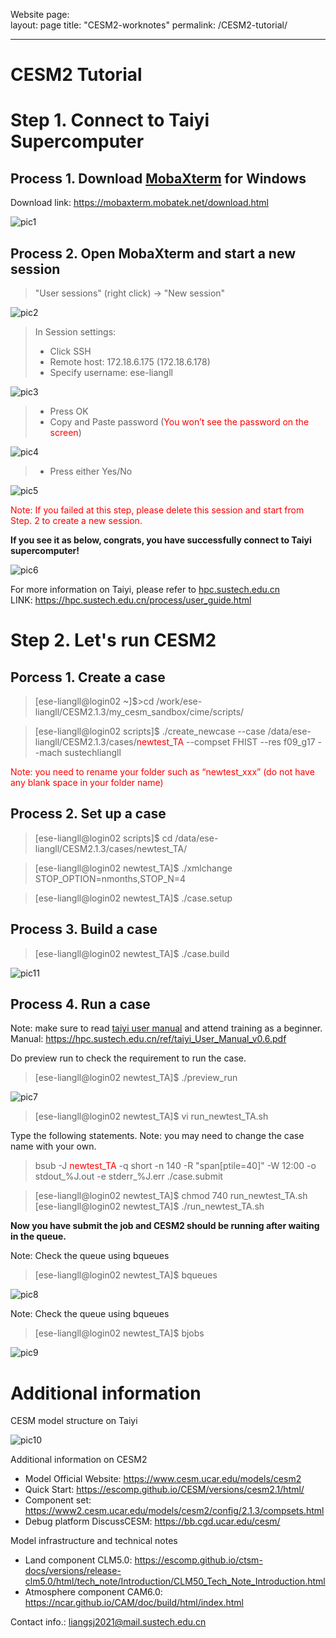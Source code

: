 Website page:  
layout: page
title: "CESM2-worknotes"
permalink: /CESM2-tutorial/

-----------------
CESM2 Tutorial
==========

# Step 1. Connect to Taiyi Supercomputer
## Process 1. Download [MobaXterm](https://mobaxterm.mobatek.net/download.html) for Windows
Download link: https://mobaxterm.mobatek.net/download.html

![pic1](./pics/tutorial_1.png)

## Process 2. Open MobaXterm and start a new session

> "User sessions" (right click) -> "New session"

![pic2](./pics/tutorial_2.png)

> In Session settings:
> - Click SSH  
> - Remote host: 172.18.6.175 (172.18.6.178)  
> - Specify username: ese-liangll

![pic3](./pics/tutorial_3.png)

> - Press OK  
> - Copy and Paste password (<font color="red">You won’t see the password on the screen</font>)

![pic4](./pics/tutorial_4.png)

>- Press either Yes/No

![pic5](./pics/tutorial_5.png)

<font color="red">Note: If you failed at this step, please delete this session and start from Step. 2 to create a new session.</font>

**If you see it as below, congrats, you have successfully connect to Taiyi supercomputer!**

![pic6](./pics/tutorial_6.png)

For more information on Taiyi, please refer to [hpc.sustech.edu.cn](https://hpc.sustech.edu.cn/process/user_guide.html)  
LINK: https://hpc.sustech.edu.cn/process/user_guide.html

# Step 2. Let's run CESM2
## Porcess 1. Create a case

>\[ese-liangll@login02 ~]$>cd /work/ese-liangll/CESM2.1.3/my_cesm_sandbox/cime/scripts/

>\[ese-liangll@login02 scripts]$ ./create_newcase --case /data/ese-liangll/CESM2.1.3/cases/<font color="red">newtest_TA</font> --compset FHIST --res f09_g17 --mach sustechliangll

<font color="red">Note: you need to rename your folder such as “newtest_xxx” (do not have any blank space in your folder name)</font>

## Process 2. Set up a case
>\[ese-liangll@login02 scripts]$ cd /data/ese-liangll/CESM2.1.3/cases/newtest_TA/

>\[ese-liangll@login02 newtest_TA]$ ./xmlchange STOP_OPTION=nmonths,STOP_N=4

>\[ese-liangll@login02 newtest_TA]$ ./case.setup

## Process 3. Build a case
>\[ese-liangll@login02 newtest_TA]$ ./case.build

![pic11](./pics/tutorial_11.png)

## Process 4. Run a case
Note: make sure to read [taiyi user manual]( https://hpc.sustech.edu.cn/ref/taiyi_User_Manual_v0.6.pdf) and attend training as a beginner.  
Manual:  https://hpc.sustech.edu.cn/ref/taiyi_User_Manual_v0.6.pdf

Do preview run to check the requirement to run the case.
>\[ese-liangll@login02 newtest_TA]$ ./preview_run

![pic7](./pics/tutorial_7.png)

>\[ese-liangll@login02 newtest_TA]$ vi run_newtest_TA.sh

Type the following statements. Note: you may need to change the case name with your own.

>bsub -J <font color="red">newtest_TA</font> -q short -n 140 -R "span[ptile=40]" -W 12:00 -o stdout_%J.out -e stderr_%J.err ./case.submit

>\[ese-liangll@login02 newtest_TA]$ chmod 740 run_newtest_TA.sh
>\[ese-liangll@login02 newtest_TA]$ ./run_newtest_TA.sh

**Now you have submit the job and CESM2 should be running after waiting in the queue.**

Note: Check the queue using bqueues
>\[ese-liangll@login02 newtest_TA]$ bqueues

![pic8](./pics/tutorial_8.png)


Note: Check the queue using bqueues
>\[ese-liangll@login02 newtest_TA]$ bjobs

![pic9](./pics/tutorial_9.png)

# Additional information
CESM model structure on Taiyi

![pic10](./pics/tutorial_10.png)

Additional information on CESM2 
- Model Official Website: https://www.cesm.ucar.edu/models/cesm2
- Quick Start: https://escomp.github.io/CESM/versions/cesm2.1/html/
- Component set: https://www2.cesm.ucar.edu/models/cesm2/config/2.1.3/compsets.html
- Debug platform DiscussCESM: https://bb.cgd.ucar.edu/cesm/

Model infrastructure and technical notes
- Land component CLM5.0: https://escomp.github.io/ctsm-docs/versions/release-clm5.0/html/tech_note/Introduction/CLM50_Tech_Note_Introduction.html
- Atmosphere component CAM6.0: https://ncar.github.io/CAM/doc/build/html/index.html

Contact info.: liangsj2021@mail.sustech.edu.cn
